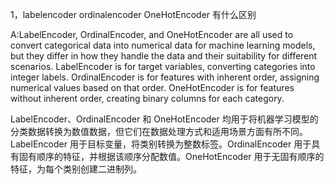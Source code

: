 1，labelencoder  ordinalencoder OneHotEncoder  有什么区别

A:LabelEncoder, OrdinalEncoder, and OneHotEncoder are all used to convert categorical data into numerical data for machine learning models, but they differ in how they handle the data and their suitability for different scenarios. LabelEncoder is for target variables, converting categories into integer labels. OrdinalEncoder is for features with inherent order, assigning numerical values based on that order. OneHotEncoder is for features without inherent order, creating binary columns for each category.

LabelEncoder、OrdinalEncoder 和 OneHotEncoder 均用于将机器学习模型的分类数据转换为数值数据，但它们在数据处理方式和适用场景方面有所不同。LabelEncoder 用于目标变量，将类别转换为整数标签。OrdinalEncoder 用于具有固有顺序的特征，并根据该顺序分配数值。OneHotEncoder 用于无固有顺序的特征，为每个类别创建二进制列。

